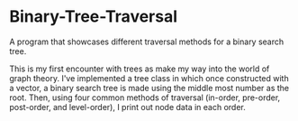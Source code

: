 # Binary-Tree-Traversal
A program that showcases different traversal methods for a binary search tree.

This is my first encounter with trees as make my way into the world of graph theory. I've implemented a tree class in which once constructed with a vector, a binary search tree is made using the middle most number as the root. Then, using four common methods of traversal (in-order, pre-order, post-order, and level-order), I print out node data in each order.
